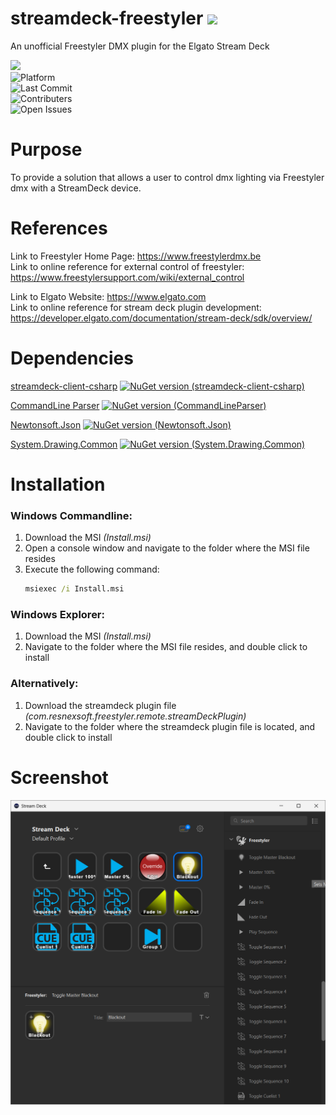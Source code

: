 # streamdeck-freestyler ![](https://www.freestylersupport.com/wiki/_media/fs_logo.gif)
An unofficial Freestyler DMX plugin for the Elgato Stream Deck

![](https://img.shields.io/static/v1?label=&message=Unofficial&color=red&style=plastic)</br>
![Platform](https://img.shields.io/badge/platform-Windows-lightgrey?style=plastic)</br>
![Last Commit](https://img.shields.io/github/last-commit/jwileyfl/streamdeck-freestyler?style=plastic)</br>
![Contributers](https://img.shields.io/github/contributors/jwileyfl/streamdeck-freestyler?style=plastic)</br>
![Open Issues](https://img.shields.io/github/issues-raw/jwileyfl/streamdeck-freestyler?style=plastic)

# Purpose
To provide a solution that allows a user to control dmx lighting via Freestyler dmx with a StreamDeck device.

# References
Link to Freestyler Home Page: https://www.freestylerdmx.be</br>
Link to online reference for external control of freestyler: https://www.freestylersupport.com/wiki/external_control

Link to Elgato Website: https://www.elgato.com</br>
Link to online reference for stream deck plugin development: https://developer.elgato.com/documentation/stream-deck/sdk/overview/

# Dependencies

[streamdeck-client-csharp](https://github.com/TyrenDe/streamdeck-client-csharp)
[![NuGet version (streamdeck-client-csharp)](https://img.shields.io/nuget/v/streamdeck-client-csharp.svg?style=plastic-square)](https://www.nuget.org/packages/streamdeck-client-csharp)

[CommandLine Parser](https://github.com/commandlineparser/commandline)
[![NuGet version (CommandLineParser)](https://img.shields.io/nuget/v/CommandLineParser.svg?style=plastic-square)](https://www.nuget.org/packages/CommandLineParser)

[Newtonsoft.Json](https://github.com/JamesNK/Newtonsoft.Json)
[![NuGet version (Newtonsoft.Json)](https://img.shields.io/nuget/v/Newtonsoft.Json.svg?style=plastic-square)](https://www.nuget.org/packages/Newtonsoft.Json)

[System.Drawing.Common](https://www.nuget.org/packages/System.Drawing.Common/9.0.0)
[![NuGet version (System.Drawing.Common)](https://img.shields.io/nuget/v/System.Drawing.Common.svg?style=plastic-square)](https://www.nuget.org/packages/System.Drawing.Common)

# Installation
### Windows Commandline:
1. Download the MSI *(Install.msi)*
2. Open a console window and navigate to the folder where the MSI file resides
3. Execute the following command:
   ```bat
   msiexec /i Install.msi
   ```
### Windows Explorer:

1. Download the MSI *(Install.msi)*
2. Navigate to the folder where the MSI file resides, and double click to install

### Alternatively:

1. Download the streamdeck plugin file *(com.resnexsoft.freestyler.remote.streamDeckPlugin)*
2. Navigate to the folder where the streamdeck plugin file is located, and double click to install

# Screenshot
![StreamDeck Screenshot](https://github.com/jwileyfl/streamdeck-freestyler/blob/main/StreamDeckScreenshot.png?raw=true)
